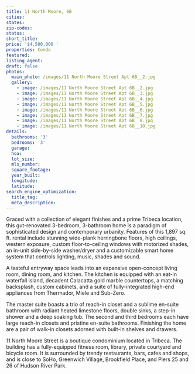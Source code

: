 ```yaml
---
title: 11 North Moore, 6B
cities:
states:
zip-codes:
status:
short_title:
price: '$4,500,000 '
properties: Condo
featured:
listing_agent:
draft: false
photos:
  main_photo: /images/11 North Moore Street Apt 6B__2.jpg
  gallery:
    - image: /images/11 North Moore Street Apt 6B__2.jpg
    - image: /images/11 North Moore Street Apt 6B__3.jpg
    - image: /images/11 North Moore Street Apt 6B__4.jpg
    - image: /images/11 North Moore Street Apt 6B__5.jpg
    - image: /images/11 North Moore Street Apt 6B__6.jpg
    - image: /images/11 North Moore Street Apt 6B__7.jpg
    - image: /images/11 North Moore Street Apt 6B__8.jpg
    - image: /images/11 North Moore Street Apt 6B__10.jpg
details:
  bathrooms: '3'
  bedrooms: '3'
  garage:
  hoa:
  lot_size:
  mls_number:
  square_footage:
  year_built:
  longitude:
  latitude:
search_engine_optimization:
  title_tag:
  meta_description:
---
```

Graced with a collection of elegant finishes and a prime Tribeca location, this gut-renovated 3-bedroom, 3-bathroom home is a paradigm of sophisticated design and contemporary urbanity. Features of this 1,897 sq. ft. rental include stunning wide-plank herringbone floors, high ceilings, western exposure, custom floor-to-ceiling windows with motorized shades, an in-unit side-by-side washer/dryer and a customizable smart home system that controls lighting, music, shades and sound.

A tasteful entryway space leads into an expansive open-concept living room, dining room, and kitchen. The kitchen is equipped with an eat-in waterfall island, decadent Calacatta gold marble countertops, a matching backsplash, custom cabinets, and a suite of fully-integrated high-end appliances from Thermador, Miele and Sub-Zero.

The master suite boasts a trio of reach-in closet and a sublime en-suite bathroom with radiant heated limestone floors, double sinks, a step-in shower and a deep soaking tub. The second and third bedrooms each have large reach-in closets and pristine en-suite bathrooms. Finishing the home are a pair of walk-in closets adorned with built-in shelves and drawers.

11 North Moore Street is a boutique condominium located in Tribeca. The building has a fully-equipped fitness room, library, private courtyard and bicycle room. It is surrounded by trendy restaurants, bars, cafes and shops, and is close to SoHo, Greenwich Village, Brookfield Place, and Piers 25 and 26 of Hudson River Park.
